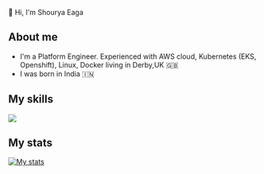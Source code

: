 👋 Hi, I'm Shourya Eaga

## About me
- I'm a Platform Engineer. Experienced with AWS cloud, Kubernetes (EKS, Openshift), Linux, Docker living in Derby,UK 🇬🇧
- I was born in India 🇮🇳

## My skills
<img src="https://img.shields.io/badge/PostgreSQL-316192?style=for-the-badge&logo=postgresql&logoColor=white">

## My stats
[![My stats](https://github-readme-stats.vercel.app/api?username=kasamajay&theme=dracula)](https://github.com/anuraghazra/github-readme-stats)

<!---
kasamajay/kasamajay is a ✨ special ✨ repository because its `README.md` (this file) appears on your GitHub profile.
You can click the Preview link to take a look at your changes.
--->

<!--
**kasamajay/kasamajay** is a ✨ _special_ ✨ repository because its `README.md` (this file) appears on your GitHub profile.

Here are some ideas to get you started:

- 🔭 I’m currently working on ...
- 🌱 I’m currently learning ...
- 👯 I’m looking to collaborate on ...
- 🤔 I’m looking for help with ...
- 💬 Ask me about ...
- 📫 How to reach me: ...
- 😄 Pronouns: ...
- ⚡ Fun fact: ...
-->
